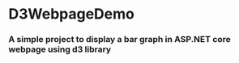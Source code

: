 # D3WebpageDemo

### A simple project to display a bar graph in ASP.NET core webpage using d3 library
